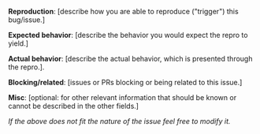 **Reproduction**: [describe how you are able to reproduce ("trigger") this bug/issue.]

**Expected behavior**: [describe the behavior you would expect the repro to yield.]

**Actual behavior**: [describe the actual behavior, which is presented through the repro.].

**Blocking/related**: [issues or PRs blocking or being related to this issue.]

**Misc**: [optional: for other relevant information that should be known or cannot be described in the other fields.]



_If the above does not fit the nature of the issue feel free to modify it._
